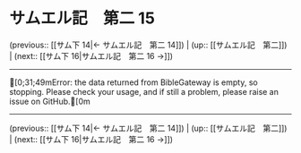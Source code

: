 # サムエル記　第二 15

(previous:: [[サム下 14|← サムエル記　第二 14]]) | (up:: [[サムエル記　第二]]) | (next:: [[サム下 16|サムエル記　第二 16 →]])

***
[0;31;49mError: the data returned from BibleGateway is empty, so stopping. Please check your usage, and if still a problem, please raise an issue on GitHub.[0m

***

(previous:: [[サム下 14|← サムエル記　第二 14]]) | (up:: [[サムエル記　第二]]) | (next:: [[サム下 16|サムエル記　第二 16 →]])
